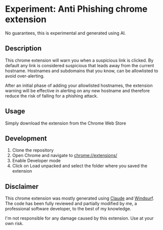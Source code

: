 # Experiment: Anti Phishing chrome extension

No guarantees, this is experimental and generated using AI.

## Description

This chrome extension will warn you when a suspicious link is clicked. 
By default any link is considered suspicious that leads away from the current hostname.
Hostnames and subdomains that you know, can be allowlisted to avoid over-alerting.

After an initial phase of adding your allowlisted hostnames, the extension warning will be effective in alerting on any new hostname and therefore reduce the risk of falling for a phishing attack.

## Usage

Simply download the extension from the Chrome Web Store

## Development

1. Clone the repository
2. Open Chrome and navigate to [chrome://extensions/](chrome://extensions/)
3. Enable Developer mode
4. Click on Load unpacked and select the folder where you saved the extension

## Disclaimer

This chrome extension was mostly generated using [Claude](https://claude.ai/) and [Windsurf](https://windsurf.com/). The code has been fully reviewed and partially modified by me, a professional software developer, to the best of my knowledge.

I'm not responsible for any damage caused by this extension. Use at your own risk.
